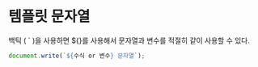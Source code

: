 # 템플릿 문자열
백틱 ( \` )을 사용하면 ${}를 사용해서 문자열과 변수를 적절히 같이 사용할 수 있다.

```javascript
document.write(`${수식 or 변수} 문자열`);
```
